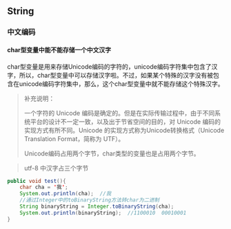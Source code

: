 ## String

### 中文编码

#### char型变量中能不能存储一个中文汉字

char型变量是用来存储Unicode编码的字符的，unicode编码字符集中包含了汉字，所以，char型变量中可以存储汉字啦。不过，如果某个特殊的汉字没有被包含在unicode编码字符集中，那么，这个char型变量中就不能存储这个特殊汉字。

> 补充说明：
>
> 一个字符的 Unicode 编码是确定的。但是在实际传输过程中，由于不同系统平台的设计不一定一致，以及出于节省空间的目的，对 Unicode 编码的实现方式有所不同。Unicode 的实现方式称为Unicode转换格式（Unicode Translation Format，简称为 UTF）。
>
> Unicode编码占用两个字节，char类型的变量也是占用两个字节。

 

> utf-8 中汉字占三个字节

 

```java
public void test(){
    char cha = '我';
    System.out.println(cha);  //我
    //通过Integer中的toBinaryString方法转char为二进制
    String binaryString = Integer.toBinaryString(cha);
    System.out.println(binaryString);  //1100010  00010001
}
```


